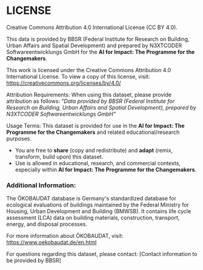 # LICENSE

Creative Commons Attribution 4.0 International License (CC BY 4.0).

This data is provided by BBSR (Federal Institute for Research on Building, Urban Affairs and Spatial Development) and prepared by N3XTCODER Softwareentwicklungs GmbH for the **AI for Impact: The Programme for the Changemakers**.

This work is licensed under the Creative Commons Attribution 4.0 International License.
To view a copy of this license, visit: https://creativecommons.org/licenses/by/4.0/

Attribution Requirements: When using this dataset, please provide attribution as follows:
*"Data provided by BBSR (Federal Institute for Research on Building, Urban Affairs and Spatial Development), prepared by N3XTCODER Softwareentwicklungs GmbH"*

Usage Terms:
This dataset is provided for use in the **AI for Impact: The Programme for the Changemakers** and related educational/research purposes.
* You are free to **share** (copy and redistribute) and **adapt** (remix, transform, build upon) this dataset.
* Use is allowed in educational, research, and commercial contexts, especially within **AI for Impact: The Programme for the Changemakers**.

### Additional Information:

The ÖKOBAUDAT database is Germany's standardized database for ecological evaluations of buildings maintained by the Federal Ministry for Housing, Urban Development and Building (BMWSB). It contains life cycle assessment (LCA) data on building materials, construction, transport, energy, and disposal processes.

For more information about ÖKOBAUDAT, visit: https://www.oekobaudat.de/en.html

For questions regarding this dataset, please contact: [Contact information to be provided by BBSR]